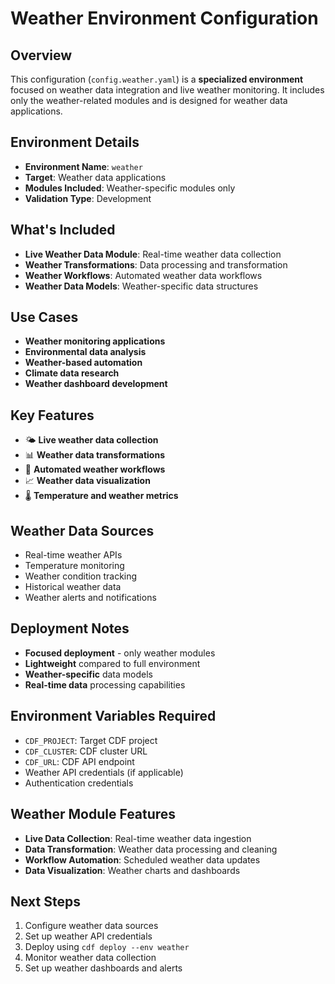 # Weather Environment Configuration

## Overview
This configuration (`config.weather.yaml`) is a **specialized environment** focused on weather data integration and live weather monitoring. It includes only the weather-related modules and is designed for weather data applications.

## Environment Details
- **Environment Name**: `weather`
- **Target**: Weather data applications
- **Modules Included**: Weather-specific modules only
- **Validation Type**: Development

## What's Included
- **Live Weather Data Module**: Real-time weather data collection
- **Weather Transformations**: Data processing and transformation
- **Weather Workflows**: Automated weather data workflows
- **Weather Data Models**: Weather-specific data structures

## Use Cases
- **Weather monitoring applications**
- **Environmental data analysis**
- **Weather-based automation**
- **Climate data research**
- **Weather dashboard development**

## Key Features
- 🌤️ **Live weather data collection**
- 📊 **Weather data transformations**
- 🔄 **Automated weather workflows**
- 📈 **Weather data visualization**
- 🌡️ **Temperature and weather metrics**

## Weather Data Sources
- Real-time weather APIs
- Temperature monitoring
- Weather condition tracking
- Historical weather data
- Weather alerts and notifications

## Deployment Notes
- **Focused deployment** - only weather modules
- **Lightweight** compared to full environment
- **Weather-specific** data models
- **Real-time data** processing capabilities

## Environment Variables Required
- `CDF_PROJECT`: Target CDF project
- `CDF_CLUSTER`: CDF cluster URL
- `CDF_URL`: CDF API endpoint
- Weather API credentials (if applicable)
- Authentication credentials

## Weather Module Features
- **Live Data Collection**: Real-time weather data ingestion
- **Data Transformation**: Weather data processing and cleaning
- **Workflow Automation**: Scheduled weather data updates
- **Data Visualization**: Weather charts and dashboards

## Next Steps
1. Configure weather data sources
2. Set up weather API credentials
3. Deploy using `cdf deploy --env weather`
4. Monitor weather data collection
5. Set up weather dashboards and alerts
